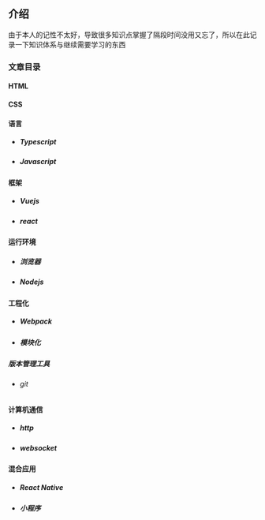 ## 介绍
由于本人的记性不太好，导致很多知识点掌握了隔段时间没用又忘了，所以在此记录一下知识体系与继续需要学习的东西
### 文章目录
#### HTML
#### CSS
#### 语言
- ##### Typescript
- ##### Javascript
#### 框架
- ##### Vuejs
- ##### react
#### 运行环境
- ##### 浏览器
- ##### Nodejs
#### 工程化
- ##### Webpack
- ##### 模块化
##### 版本管理工具
- ###### git 
#### 计算机通信
- ##### http
- ##### websocket
#### 混合应用
- ##### React Native
- ##### 小程序
